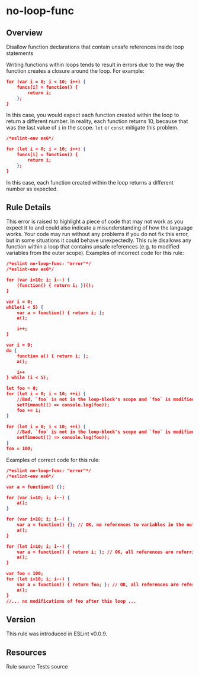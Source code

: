 
# no-loop-func
## Overview
Disallow function declarations that contain unsafe references inside loop statements



Writing functions within loops tends to result in errors due to the way the function creates a closure around the loop. For example:

```json
for (var i = 0; i < 10; i++) {
    funcs[i] = function() {
        return i;
    };
}
```
In this case, you would expect each function created within the loop to return a different number. In reality, each function returns 10, because that was the last value of `i` in the scope.
`let` or `const` mitigate this problem.

```json
/*eslint-env es6*/

for (let i = 0; i < 10; i++) {
    funcs[i] = function() {
        return i;
    };
}
```
In this case, each function created within the loop returns a different number as expected.
## Rule Details
This error is raised to highlight a piece of code that may not work as you expect it to and could also indicate a misunderstanding of how the language works. Your code may run without any problems if you do not fix this error, but in some situations it could behave unexpectedly.
This rule disallows any function within a loop that contains unsafe references (e.g. to modified variables from the outer scope).
Examples of incorrect code for this rule:


```json
/*eslint no-loop-func: "error"*/
/*eslint-env es6*/

for (var i=10; i; i--) {
    (function() { return i; })();
}

var i = 0;
while(i < 5) {
    var a = function() { return i; };
    a();

    i++;
}

var i = 0;
do {
    function a() { return i; };
    a();

    i++
} while (i < 5);

let foo = 0;
for (let i = 0; i < 10; ++i) {
    //Bad, `foo` is not in the loop-block's scope and `foo` is modified in/after the loop
    setTimeout(() => console.log(foo));
    foo += 1;
}

for (let i = 0; i < 10; ++i) {
    //Bad, `foo` is not in the loop-block's scope and `foo` is modified in/after the loop
    setTimeout(() => console.log(foo));
}
foo = 100;
```
Examples of correct code for this rule:


```json
/*eslint no-loop-func: "error"*/
/*eslint-env es6*/

var a = function() {};

for (var i=10; i; i--) {
    a();
}

for (var i=10; i; i--) {
    var a = function() {}; // OK, no references to variables in the outer scopes.
    a();
}

for (let i=10; i; i--) {
    var a = function() { return i; }; // OK, all references are referring to block scoped variables in the loop.
    a();
}

var foo = 100;
for (let i=10; i; i--) {
    var a = function() { return foo; }; // OK, all references are referring to never modified variables.
    a();
}
//... no modifications of foo after this loop ...
```

## Version
This rule was introduced in ESLint v0.0.9.
## Resources

Rule source 
Tests source 


